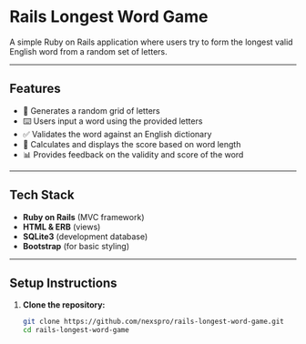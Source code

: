 #  Rails Longest Word Game

A simple Ruby on Rails application where users try to form the longest valid English word from a random set of letters.

---

##  Features

- 🎲 Generates a random grid of letters
- ⌨️ Users input a word using the provided letters
- ✅ Validates the word against an English dictionary
- 🧮 Calculates and displays the score based on word length
- 📊 Provides feedback on the validity and score of the word

---

##  Tech Stack

- **Ruby on Rails** (MVC framework)
- **HTML & ERB** (views)
- **SQLite3** (development database)
- **Bootstrap** (for basic styling)

---

##  Setup Instructions

1. **Clone the repository:**

   ```bash
   git clone https://github.com/nexspro/rails-longest-word-game.git
   cd rails-longest-word-game
